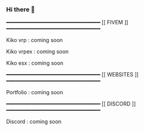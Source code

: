 ### Hi there 👋


━━━━━━━━━━━━━━━━━━━━━━━━━━━━━━
         [[ FIVEM ]]
━━━━━━━━━━━━━━━━━━━━━━━━━━━━━━

Kiko vrp : coming soon

Kiko vrpex : coming soon

Kiko esx : coming soon


━━━━━━━━━━━━━━━━━━━━━━━━━━━━━━
       [[ WEBSITES ]]
━━━━━━━━━━━━━━━━━━━━━━━━━━━━━━

Portfolio : coming soon


━━━━━━━━━━━━━━━━━━━━━━━━━━━━━━
       [[ DISCORD ]]
━━━━━━━━━━━━━━━━━━━━━━━━━━━━━━

Discord : coming soon
